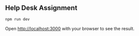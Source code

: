 ## Help Desk Assignment

```bash
npm run dev
```

Open [http://localhost:3000](http://localhost:3000) with your browser to see the result.
